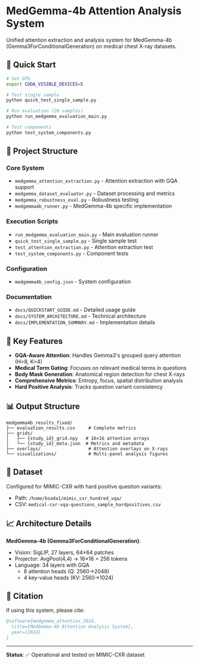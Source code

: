 # MedGemma-4b Attention Analysis System

Unified attention extraction and analysis system for MedGemma-4b (Gemma3ForConditionalGeneration) on medical chest X-ray datasets.

## 🚀 Quick Start

```bash
# Set GPU
export CUDA_VISIBLE_DEVICES=5

# Test single sample
python quick_test_single_sample.py

# Run evaluation (20 samples)
python run_medgemma_evaluation_main.py

# Test components
python test_system_components.py
```

## 📁 Project Structure

### Core System
- `medgemma_attention_extraction.py` - Attention extraction with GQA support
- `medgemma_dataset_evaluator.py` - Dataset processing and metrics
- `medgemma_robustness_eval.py` - Robustness testing
- `medgemma4b_runner.py` - MedGemma-4b specific implementation

### Execution Scripts
- `run_medgemma_evaluation_main.py` - Main evaluation runner
- `quick_test_single_sample.py` - Single sample test
- `test_attention_extraction.py` - Attention extraction test
- `test_system_components.py` - Component tests

### Configuration
- `medgemma4b_config.json` - System configuration

### Documentation
- `docs/QUICKSTART_GUIDE.md` - Detailed usage guide
- `docs/SYSTEM_ARCHITECTURE.md` - Technical architecture
- `docs/IMPLEMENTATION_SUMMARY.md` - Implementation details

## 🔧 Key Features

- **GQA-Aware Attention**: Handles Gemma3's grouped query attention (H=8, K=4)
- **Medical Term Gating**: Focuses on relevant medical terms in questions
- **Body Mask Generation**: Anatomical region detection for chest X-rays
- **Comprehensive Metrics**: Entropy, focus, spatial distribution analysis
- **Hard Positive Analysis**: Tracks question variant consistency

## 📊 Output Structure

```
medgemma4b_results_fixed/
├── evaluation_results.csv     # Complete metrics
├── grids/
│   ├── {study_id}_grid.npy   # 16×16 attention arrays
│   └── {study_id}_meta.json  # Metrics and metadata
├── overlays/                  # Attention overlays on X-rays
└── visualizations/            # Multi-panel analysis figures
```

## 🎯 Dataset

Configured for MIMIC-CXR with hard positive question variants:
- Path: `/home/bsada1/mimic_cxr_hundred_vqa/`
- CSV: `medical-cxr-vqa-questions_sample_hardpositives.csv`

## 📈 Architecture Details

**MedGemma-4b (Gemma3ForConditionalGeneration)**:
- Vision: SigLIP, 27 layers, 64×64 patches
- Projector: AvgPool(4,4) → 16×16 = 256 tokens
- Language: 34 layers with GQA
  - 8 attention heads (Q: 2560→2048)
  - 4 key-value heads (KV: 2560→1024)

## 📝 Citation

If using this system, please cite:
```bibtex
@software{medgemma_attention_2024,
  title={MedGemma-4b Attention Analysis System},
  year={2024}
}
```

---
**Status**: ✅ Operational and tested on MIMIC-CXR dataset